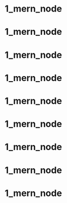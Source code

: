 # 1_mern_node
# 1_mern_node
# 1_mern_node
# 1_mern_node
# 1_mern_node
# 1_mern_node
# 1_mern_node
# 1_mern_node
# 1_mern_node
